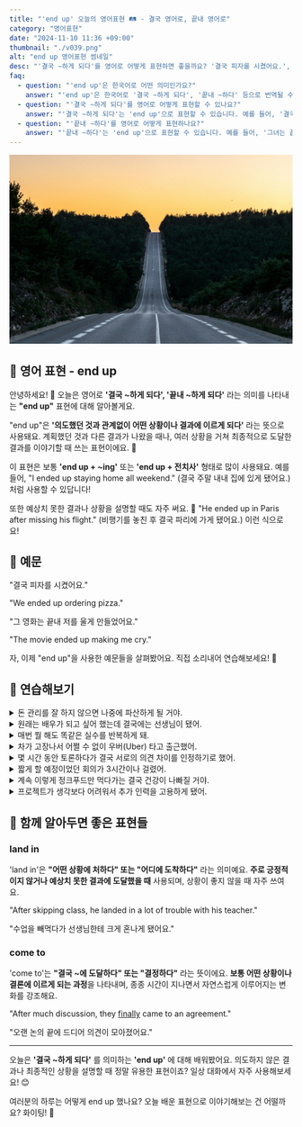 ```yaml
---
title: "'end up' 오늘의 영어표현 🛤️ - 결국 영어로, 끝내 영어로"
category: "영어표현"
date: "2024-11-10 11:36 +09:00"
thumbnail: "./v039.png"
alt: "end up 영어표현 썸네일"
desc: "'결국 ~하게 되다'를 영어로 어떻게 표현하면 좋을까요? '결국 피자를 시켰어요.', '그 영화는 끝내 저를 울게 만들었어요.' 등을 영어로 표현하는 법을 배워봅시다. 다양한 예문을 통해서 연습하고 본인의 표현으로 만들어 보세요."
faq:
  - question: "'end up'은 한국어로 어떤 의미인가요?"
    answer: "'end up'은 한국어로 '결국 ~하게 되다', '끝내 ~하다' 등으로 번역될 수 있습니다. 주로 예상치 못한 결과나 상황을 설명할 때 사용됩니다."
  - question: "'결국 ~하게 되다'를 영어로 어떻게 표현할 수 있나요?"
    answer: "'결국 ~하게 되다'는 'end up'으로 표현할 수 있습니다. 예를 들어, '결국 그들은 서로를 좋아하게 되었다'는 'They ended up liking each other'로 말할 수 있습니다."
  - question: "'끝내 ~하다'를 영어로 어떻게 표현하나요?"
    answer: "'끝내 ~하다'는 'end up'으로 표현할 수 있습니다. 예를 들어, '그녀는 끝내 그 프로젝트를 완성했다'는 'She ended up finishing the project'로 표현할 수 있습니다."
---
```


![급경사의 아스팔트 도로](./v039-1.jpg)

## 🌟 영어 표현 - end up

안녕하세요! 👋 오늘은 영어로 **'결국 ~하게 되다', '끝내 ~하게 되다'** 라는 의미를 나타내는 **"end up"** 표현에 대해 알아볼게요.

"end up"은 **'의도했던 것과 관계없이 어떤 상황이나 결과에 이르게 되다'** 라는 뜻으로 사용돼요. 계획했던 것과 다른 결과가 나왔을 때나, 여러 상황을 거쳐 최종적으로 도달한 결과를 이야기할 때 쓰는 표현이에요. 🎯

이 표현은 보통 **'end up + ~ing'** 또는 **'end up + 전치사'** 형태로 많이 사용돼요. 예를 들어, "I ended up staying home all weekend." (결국 주말 내내 집에 있게 됐어요.) 처럼 사용할 수 있답니다!

또한 예상치 못한 결과나 상황을 설명할 때도 자주 써요. 🤔 "He ended up in Paris after missing his flight." (비행기를 놓친 후 결국 파리에 가게 됐어요.) 이런 식으로요!

<script async src="https://pagead2.googlesyndication.com/pagead/js/adsbygoogle.js?client=ca-pub-1465612013356152"
     crossorigin="anonymous"></script>
<!-- engple-horizontal-ad -->

<ins class="adsbygoogle"
     style="display:block"
     data-ad-client="ca-pub-1465612013356152"
     data-ad-slot="2106896038"
     data-ad-format="auto"
     data-full-width-responsive="true"></ins>

<script>
     (adsbygoogle = window.adsbygoogle || []).push({});
</script>

## 📖 예문

"결국 피자를 시켰어요."

"We ended up ordering pizza."

"그 영화는 끝내 저를 울게 만들었어요."

"The movie ended up making me cry."

자, 이제 "end up"을 사용한 예문들을 살펴봤어요. 직접 소리내어 연습해보세요! 🎤

## 💬 연습해보기

<details>
<summary>돈 관리를 잘 하지 않으면 나중에 파산하게 될 거야.</summary>
<span>If you're not careful with money, you'll end up broke.</span>
</details>

<details>
<summary>원래는 배우가 되고 싶어 했는데 결국에는 선생님이 됐어.</summary>
<span>He wanted to be an actor but ended up becoming a teacher instead.</span>
</details>

<details>
<summary>매번 뭘 해도 똑같은 실수를 반복하게 돼.</summary>
<span>No matter what I do, I always end up making the same mistakes.</span>
</details>

<details>
<summary>차가 고장나서 어쩔 수 없이 우버(Uber) 타고 출근했어.</summary>
<span>My car broke down, so I ended up taking an Uber to work.</span>
</details>

<details>
<summary>몇 시간 동안 토론하다가 결국 서로의 의견 차이를 인정하기로 했어.</summary>
<span>After <a href="/blog/in-english/132.argue/">arguing</a> for hours, we ended up agreeing to disagree.</span>
</details>

<details>
<summary>짧게 할 예정이었던 회의가 3시간이나 걸렸어.</summary>
<span>The meeting was supposed to be quick, but it ended up lasting three hours.</span>
</details>

<details>
<summary>계속 이렇게 정크푸드만 먹다가는 결국 건강이 나빠질 거야.</summary>
<span>If you keep eating junk food, you'll end up with health problems.</span>
</details>

<details>
<summary>프로젝트가 생각보다 어려워서 추가 인력을 고용하게 됐어.</summary>
<span>The project was way harder than expected - we ended up hiring extra help.</span>
</details>

## 🤝 함께 알아두면 좋은 표현들

### land in

'land in'은 **"어떤 상황에 처하다" 또는 "어디에 도착하다"** 라는 의미예요. **주로 긍정적이지 않거나 예상치 못한 결과에 도달했을 때** 사용되며, 상황이 좋지 않을 때 자주 쓰여요.

"After skipping class, he landed in a lot of trouble with his teacher."

"수업을 빼먹다가 선생님한테 크게 혼나게 됐어요."

### come to

'come to'는 **"결국 ~에 도달하다" 또는 "결정하다"** 라는 뜻이에요. **보통 어떤 상황이나 결론에 이르게 되는 과정**을 나타내며, 종종 시간이 지나면서 자연스럽게 이루어지는 변화를 강조해요.

"After much discussion, they [finally](/blog/in-english/182.finally/) came to an agreement."

"오랜 논의 끝에 드디어 의견이 모아졌어요."

---

오늘은 **'결국 ~하게 되다'** 를 의미하는 **'end up'** 에 대해 배워봤어요. 의도하지 않은 결과나 최종적인 상황을 설명할 때 정말 유용한 표현이죠? 일상 대화에서 자주 사용해보세요! 😊

여러분의 하루는 어떻게 end up 했나요? 오늘 배운 표현으로 이야기해보는 건 어떨까요? 화이팅! 💪
